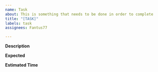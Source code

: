 ```yaml
---
name: Task
about: This is something that needs to be done in order to complete
title: "[TASK]"
labels: task
assignees: Fantus77

---
```


**Description**



**Expected**

**Estimated Time**
